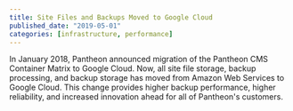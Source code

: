 ```yaml
---
title: Site Files and Backups Moved to Google Cloud
published_date: "2019-05-01"
categories: [infrastructure, performance]
---
```

In January 2018, Pantheon announced migration of the Pantheon CMS Container Matrix to Google Cloud.  Now, all site file storage, backup processing, and backup storage has moved from Amazon Web Services to Google Cloud.  This change provides higher backup performance, higher reliability, and increased innovation ahead for all of Pantheon's customers.

